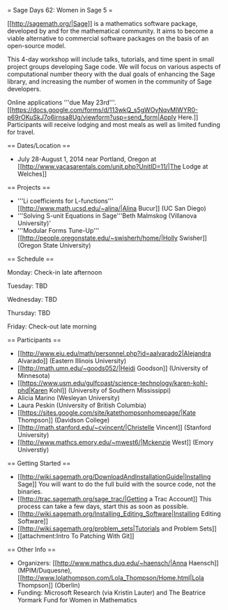 = Sage Days 62: Women in Sage 5 =

[[http://sagemath.org/|Sage]] is a mathematics software package, developed by and for the mathematical community.  It aims to become a viable alternative to commercial software packages on the basis of an open-source model.

This 4-day workshop will include talks, tutorials, and time spent in small project groups developing Sage code. We will focus on various aspects of computational number theory with the dual goals of enhancing the Sage library, and increasing the number of women in the community of Sage developers.

Online applications '''due May 23rd'''. [[https://docs.google.com/forms/d/113wkQ_s5gWOyNqvMlWYR0-p69rOKuSkJ7o6irnsa8Ug/viewform?usp=send_form|Apply Here.]] Participants will receive lodging and most meals as well as limited funding for travel.   

== Dates/Location ==

 * July 28-August 1, 2014 near Portland, Oregon at [[http://www.vacasarentals.com/unit.php?UnitID=11/|The Lodge at Welches]]

== Projects ==

 * '''Li coefficients for L-functions''' [[http://www.math.ucsd.edu/~alina/|Alina Bucur]] (UC San Diego)
 * '''Solving S-unit Equations in Sage'''Beth Malmskog (Villanova University)'
 * '''Modular Forms Tune-Up''' [[http://people.oregonstate.edu/~swisherh/home/|Holly Swisher]] (Oregon State University)

== Schedule ==

Monday: Check-in late afternoon


Tuesday: TBD 


Wednesday: TBD


Thursday: TBD


Friday: Check-out late morning

== Participants ==
 * [[http://www.eiu.edu/math/personnel.php?id=aalvarado2|Alejandra Alvarado]] (Eastern Illinois University)
 * [[http://math.umn.edu/~goods052/|Heidi Goodson]] (University of Minnesota)
 * [[https://www.usm.edu/gulfcoast/science-technology/karen-kohl-phd|Karen Kohl]] (University of Southern Mississippi)
 * Alicia Marino (Wesleyan University)
 * Laura Peskin (University of British Columbia)
 * [[https://sites.google.com/site/katethompsonhomepage/|Kate Thompson]] (Davidson College)
 * [[http://math.stanford.edu/~cvincent/|Christelle Vincent]] (Stanford University)
 * [[http://www.mathcs.emory.edu/~mwest6/|Mckenzie West]] (Emory Universtiy)

== Getting Started ==
 * [[http://wiki.sagemath.org/DownloadAndInstallationGuide|Installing Sage]] You will want to do the full build with the source code, not the binaries. 
 * [[http://trac.sagemath.org/sage_trac/|Getting a Trac Account]] This process can take a few days, start this as soon as possible. 
 * [[http://wiki.sagemath.org/Installing_Editing_Software|Installing Editing Software]]
 * [[http://wiki.sagemath.org/problem_sets|Tutorials and Problem Sets]]
 * [[attachment:Intro To Patching With Git]]


== Other Info ==

 * Organizers: [[http://www.mathcs.duq.edu/~haensch/|Anna Haensch]] (MPIM/Duquesne), [[http://www.lolathompson.com/Lola_Thompson/Home.html|Lola Thompson]] (Oberlin) 
 * Funding: Microsoft Research  (via Kristin Lauter) and The Beatrice Yormark Fund for Women in Mathematics
